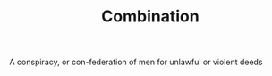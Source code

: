 ---
title: Combination
letter: C
permalink: "/definitions/bld-combination.html"
body: A conspiracy, or con-federation of men for unlawful or violent deeds
published_at: '2018-07-07'
source: Black's Law Dictionary 2nd Ed (1910)
layout: post
---